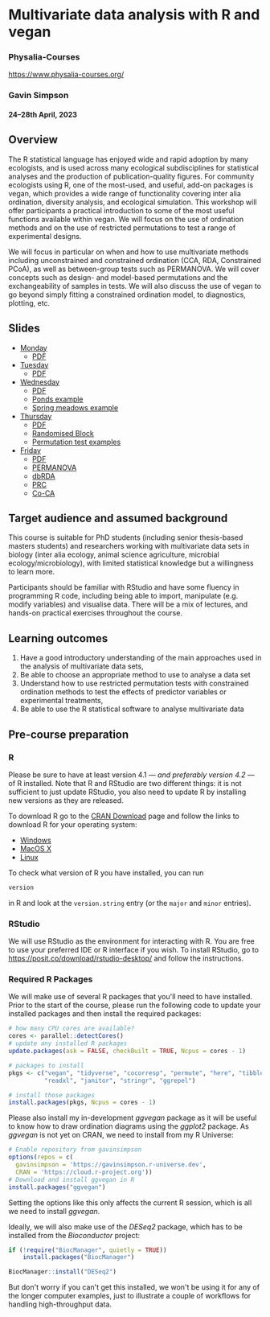 # Multivariate data analysis with R and vegan

### Physalia-Courses 

https://www.physalia-courses.org/

### Gavin Simpson

#### 24&ndash;28th April, 2023

## Overview

The R statistical language has enjoyed wide and rapid adoption by many
ecologists, and is used across many ecological subdisciplines for statistical
analyses and the production of publication-quality figures. For community
ecologists using R, one of the most-used, and useful, add-on packages is vegan,
which provides a wide range of functionality covering inter alia ordination,
diversity analysis, and ecological simulation. This workshop will offer
participants a practical introduction to some of the most useful functions
available within vegan. We will focus on the use of ordination methods and on 
the use of restricted permutations to test a range of experimental designs.

We will focus in particular on when and how to use multivariate methods
including unconstrained and constrained ordination (CCA, RDA, Constrained PCoA),
as well as between-group tests such as PERMANOVA. We will cover concepts such
as design- and model-based permutations and the exchangeability of samples in
tests. We will also discuss the use of vegan to go beyond simply fitting a
constrained ordination model, to diagnostics, plotting, etc.

## Slides

* [Monday](https://gavinsimpson.github.io/physalia-multivariate/01-monday/slides.html)
    * [PDF](https://gavinsimpson.github.io/physalia-multivariate/01-monday/slides.pdf)
* [Tuesday](https://gavinsimpson.github.io/physalia-multivariate/02-tuesday/slides.html)
    * [PDF](https://gavinsimpson.github.io/physalia-multivariate/02-tuesday/slides.pdf)
* [Wednesday](https://gavinsimpson.github.io/physalia-multivariate/03-wednesday/slides.html)
    * [PDF](https://gavinsimpson.github.io/physalia-multivariate/03-wednesday/slides.pdf)
    * [Ponds example](https://gavinsimpson.github.io/physalia-multivariate/03-wednesday/constrained-ordination.html)
    * [Spring meadows example](https://gavinsimpson.github.io/physalia-multivariate/03-wednesday/spring-meadows.html)
* [Thursday](https://gavinsimpson.github.io/physalia-multivariate/04-thursday/slides.html)
    * [PDF](https://gavinsimpson.github.io/physalia-multivariate/04-thursday/slides.pdf)
    * [Randomised Block](https://gavinsimpson.github.io/physalia-multivariate/04-thursday/randomised-complete-block.html)
    * [Permutation test examples](https://gavinsimpson.github.io/physalia-multivariate/04-thursday/permutation-tests-solutions.html)
* [Friday](https://gavinsimpson.github.io/physalia-multivariate/05-friday/slides.html)
    * [PDF](https://gavinsimpson.github.io/physalia-multivariate/05-friday/slides.pdf)
    * [PERMANOVA](https://gavinsimpson.github.io/physalia-multivariate/05-friday/permanova.html)
    * [dbRDA](https://gavinsimpson.github.io/physalia-multivariate/05-friday/dbrda.html)
    * [PRC](https://gavinsimpson.github.io/physalia-multivariate/05-friday/prc.html)
    * [Co-CA](https://gavinsimpson.github.io/physalia-multivariate/05-friday/cocorrespondence-analysis.html)

## Target audience and assumed background

This course is suitable for PhD students (including senior thesis-based masters
students) and researchers working with multivariate data sets in biology
(inter alia ecology, animal science agriculture, microbial
ecology/microbiology), with limited statistical knowledge but a willingness to
learn more.

Participants should be familiar with RStudio and have some fluency in
programming R code, including being able to import, manipulate (e.g. modify
variables) and visualise data. There will be a mix of lectures, and hands-on
practical exercises throughout the course.

## Learning outcomes

1. Have a good introductory understanding of the main approaches used in the
   analysis of multivariate data sets,
2. Be able to choose an appropriate method to use to analyse a data set
3. Understand how to use restricted permutation tests with constrained
   ordination methods to test the effects of predictor variables or
   experimental treatments,
4. Be able to use the R statistical software to analyse multivariate data

## Pre-course preparation

### R

Please be sure to have at least version 4.1 &mdash; *and preferably version
4.2* &mdash; of R installed. Note that R and RStudio are two different things:
it is not sufficient to just update RStudio, you also need to update R by
installing new versions as they are released.

To download R go to the [CRAN Download](https://cran.r-project.org/) page and 
follow the links to download R for your operating system:

* [Windows](https://cran.r-project.org/bin/windows/)
* [MacOS X](https://cran.r-project.org/bin/macosx/)
* [Linux](https://cran.r-project.org/bin/linux/)

To check what version of R you have installed, you can run

```r
version
```

in R and look at the `version.string` entry (or the `major` and `minor`
entries).

### RStudio

We will use RStudio as the environment for interacting with R. You are free to
use your preferred IDE or R interface if you wish. To install RStudio, go to
<https://posit.co/download/rstudio-desktop/> and follow the instructions.

### Required R Packages

We will make use of several R packages that you'll need to have installed.
Prior to the start of the course, please run the following code to update
your installed packages and then install the required packages:

```r
# how many CPU cores are available?
cores <- parallel::detectCores()
# update any installed R packages
update.packages(ask = FALSE, checkBuilt = TRUE, Ncpus = cores - 1)

# packages to install
pkgs <- c("vegan", "tidyverse", "cocorresp", "permute", "here", "tibble",
          "readxl", "janitor", "stringr", "ggrepel")

# install those packages
install.packages(pkgs, Ncpus = cores - 1)
```

Please also install my in-development *ggvegan* package as it will be useful
to know how to draw ordination diagrams using the *ggplot2* package. As
*ggvegan* is not yet on CRAN, we need to install from my R Universe:

```r
# Enable repository from gavinsimpson
options(repos = c(
  gavinsimpson = 'https://gavinsimpson.r-universe.dev',
  CRAN = 'https://cloud.r-project.org'))
# Download and install ggvegan in R
install.packages("ggvegan")
```

Setting the options like this only affects the current R session, which is all
we need to install *ggvegan*.

Ideally, we will also make use of the *DESeq2* package, which has to be
installed from the *Bioconductor* project:

```r
if (!require("BiocManager", quietly = TRUE))
    install.packages("BiocManager")

BiocManager::install("DESeq2")
```

But don't worry if you can't get this installed, we won't be using it for any
of the longer computer examples, just to illustrate a couple of workflows for
handling high-throughput data.
